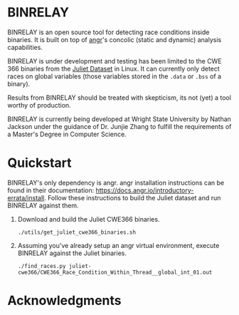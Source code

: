# BINRELAY

BINRELAY is an open source tool for detecting race conditions inside binaries.
It is built on top of [angr](http://angr.io/)'s concolic (static and dynamic)
analysis capabilities.

BINRELAY is under development and testing has been limited to the CWE 366
binaries from the [Juliet Dataset](https://samate.nist.gov/SARD/testsuite.php)
in Linux. It can currently only detect races on global variables (those
variables stored in the `.data` or `.bss` of a binary).

Results from BINRELAY should be treated with skepticism, its not (yet) a tool
worthy of production.

BINRELAY is currently being developed at Wright State University by Nathan
Jackson under the guidance of Dr. Junjie Zhang to fulfill the requirements of
a Master's Degree in Computer Science.

# Quickstart

BINRELAY's only dependency is angr. angr installation instructions can be found
in their documentation: https://docs.angr.io/introductory-errata/install. Follow
these instructions to build the Juliet dataset and run BINRELAY against them.

1. Download and build the Juliet CWE366 binaries.

    ```
    ./utils/get_juliet_cwe366_binaries.sh
    ```

2. Assuming you've already setup an angr virtual environment, execute BINRELAY
   against the Juliet binaries.

    ```
    ./find_races.py juliet-cwe366/CWE366_Race_Condition_Within_Thread__global_int_01.out
    ```

# Acknowledgments
